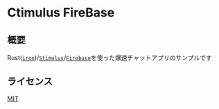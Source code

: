# Ctimulus FireBase
## 概要
Rust([`iron`](https://github.com/iron/iron))/[`Stimulus`](https://github.com/stimulusjs/stimulus)/[`Firebase`](https://github.com/firebase/firebase-js-sdk)を使った爆速チャットアプリのサンプルです

## ライセンス
[MIT](./LICENSE)